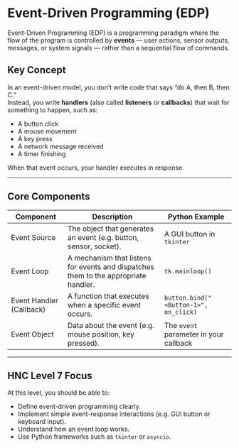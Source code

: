 # Event-Driven Programming (EDP)

Event-Driven Programming (EDP) is a programming paradigm where the flow of the program is controlled by **events** — user actions, sensor outputs, messages, or system signals — rather than a sequential flow of commands.

## Key Concept

In an event-driven model, you don’t write code that says “do A, then B, then C.”  
Instead, you write **handlers** (also called **listeners** or **callbacks**) that wait for something to happen, such as:

- A button click  
- A mouse movement  
- A key press  
- A network message received  
- A timer finishing  

When that event occurs, your handler executes in response.

---

## Core Components

| Component | Description | Python Example |
|------------|--------------|----------------|
| Event Source | The object that generates an event (e.g. button, sensor, socket). | A GUI button in `tkinter` |
| Event Loop | A mechanism that listens for events and dispatches them to the appropriate handler. | `tk.mainloop()` |
| Event Handler (Callback) | A function that executes when a specific event occurs. | `button.bind("<Button-1>", on_click)` |
| Event Object | Data about the event (e.g. mouse position, key pressed). | The `event` parameter in your callback |

---

## HNC Level 7 Focus

At this level, you should be able to:
- Define event-driven programming clearly.  
- Implement simple event-response interactions (e.g. GUI button or keyboard input).  
- Understand how an event loop works.  
- Use Python frameworks such as `tkinter` or `asyncio`.

